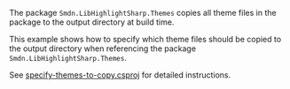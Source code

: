 The package `Smdn.LibHighlightSharp.Themes` copies all theme files in the package to the output directory at build time.

This example shows how to specify which theme files should be copied to the output directory when referencing the package `Smdn.LibHighlightSharp.Themes`.

See [specify-themes-to-copy.csproj](specify-themes-to-copy.csproj) for detailed instructions.

